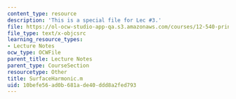 ```yaml
---
content_type: resource
description: 'This is a special file for Lec #3.'
file: https://ol-ocw-studio-app-qa.s3.amazonaws.com/courses/12-540-principles-of-the-global-positioning-system-spring-2012/10befe56ad0b681ade40ddd8a2fed793_SurfaceHarmonic.m
file_type: text/x-objcsrc
learning_resource_types:
- Lecture Notes
ocw_type: OCWFile
parent_title: Lecture Notes
parent_type: CourseSection
resourcetype: Other
title: SurfaceHarmonic.m
uid: 10befe56-ad0b-681a-de40-ddd8a2fed793
---
```

